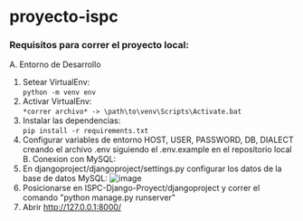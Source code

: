 # proyecto-ispc

### Requisitos para correr el proyecto local:
A. Entorno de Desarrollo
   1. Setear VirtualEnv:<br>
      `python -m venv env`
   2. Activar VirtualEnv:<br>`*correr archivo* -> \path\to\venv\Scripts\Activate.bat`
   3. Instalar las dependencias:<br>`pip install -r requirements.txt`
   4. Configurar variables de entorno HOST, USER, PASSWORD, DB, DIALECT creando el archivo .env siguiendo el .env.example en el repositorio local
B. Conexion con MySQL:
   1. En djangoproject/djangoproject/settings.py configurar los datos de la base de datos MySQL:
        ![image](https://github.com/pagustin96/ISPC-Django-Proyect/assets/105244530/64dc0ae5-1ec2-4829-a209-d7430907e2f4)
   2. Posicionarse en ISPC-Django-Proyect/djangoproject y correr el comando "python manage.py runserver"
   3. Abrir http://127.0.0.1:8000/
   

